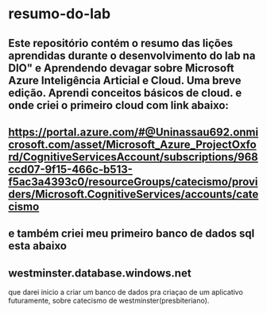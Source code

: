 # resumo-do-lab
Este repositório contém o resumo das lições aprendidas durante o desenvolvimento do lab na DIO" e 
Aprendendo devagar sobre Microsoft Azure
Inteligência Articial e Cloud.
Uma breve edição. Aprendi conceitos básicos de cloud.
e onde criei o primeiro cloud com link abaixo:
----
https://portal.azure.com/#@Uninassau692.onmicrosoft.com/asset/Microsoft_Azure_ProjectOxford/CognitiveServicesAccount/subscriptions/968ccd07-9f15-466c-b513-f5ac3a4393c0/resourceGroups/catecismo/providers/Microsoft.CognitiveServices/accounts/catecismo
-----
e também criei meu primeiro banco de dados sql esta abaixo
-----
westminster.database.windows.net
-----
que darei inicio a criar um banco de dados pra criaçao de um aplicativo futuramente, sobre catecismo de westminster(presbiteriano).
